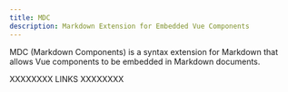 ```yaml
---
title: MDC
description: Markdown Extension for Embedded Vue Components
---
```


MDC (Markdown Components) is a syntax extension for Markdown that allows Vue components to be embedded in Markdown documents.  

XXXXXXXX LINKS XXXXXXXX
